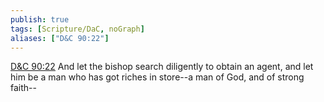 ```yaml
---
publish: true
tags: [Scripture/DaC, noGraph]
aliases: ["D&C 90:22"]
---
```

[D&C 90:22](https://churchofjesuschrist.org/study/scriptures/dc-testament/dc/90?lang=eng&id=p22#p22) And let the bishop search diligently to obtain an agent, and let him be a man who has got riches in store--a man of God, and of strong faith--
